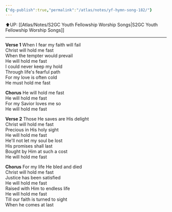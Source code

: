 ```yaml
---
{"dg-publish":true,"permalink":"/atlas/notes/yf-hymn-song-182/"}
---
```


⬆️UP: [[Atlas/Notes/S2GC Youth Fellowship Worship Songs\|S2GC Youth Fellowship Worship Songs]]

---

**Verse 1**
When I fear my faith will fail  
Christ will hold me fast  
When the tempter would prevail  
He will hold me fast  
I could never keep my hold  
Through life's fearful path  
For my love is often cold  
He must hold me fast

**Chorus**
He will hold me fast  
He will hold me fast  
For my Savior loves me so  
He will hold me fast

**Verse 2**
Those He saves are His delight  
Christ will hold me fast  
Precious in His holy sight  
He will hold me fast  
He'll not let my soul be lost  
His promises shall last  
Bought by Him at such a cost  
He will hold me fast

**Chorus**
For my life He bled and died  
Christ will hold me fast  
Justice has been satisfied  
He will hold me fast  
Raised with Him to endless life  
He will hold me fast  
Till our faith is turned to sight  
When he comes at last
